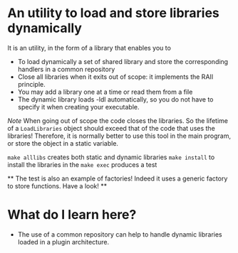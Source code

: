 # An utility to load and store libraries dynamically #

It is an utility, in the form of a library that enables you to
- To load dynamically a set of shared library and store the corresponding handlers in a common repository
- Close all libraries when it exits out of scope: it implements the RAII principle.
- You may add a library one at a time or read them from a file
- The dynamic library loads -ldl automatically, so you do not have to specify it when creating your executable.


*Note* When going out of scope the code closes the libraries. So the lifetime of a `LoadLibraries` object should exceed  that of the code that uses the libraries! Therefore, it is normally better to use this tool in the main program, or store the object in a static variable.
 
 
`make alllibs` creates both static and dynamic libraries
`make install` to install the libraries in the 
`make exec` produces a test

** The test is also an example of factories! Indeed it uses a generic factory to store functions. Have a look! **


# What do I learn here? #
- The use of a common repository can help to handle dynamic libraries loaded in a plugin architecture.
